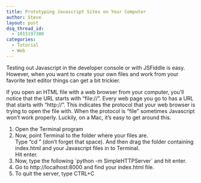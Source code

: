 ```yaml
---
title: Prototyping Javascript Sites on Your Computer
author: Steve
layout: post
dsq_thread_id:
  - 1015197300
categories:
  - Tutorial
  - Web
---
```

<p>Testing out Javascript in the developer console or with JSFiddle is easy. However, when you want to create your own files and work from your favorite text editor things can get a bit trickier.</p>
<p>If you open an HTML file with a web browser from your computer, you&#8217;ll notice that the URL starts with &#8220;file://&#8221;. Every web page you go to has a URL that starts with &#8220;http://&#8221;. This indicates the protocol that your web browser is trying to open the file with. When the protocol is &#8220;file&#8221; sometimes Javascript won&#8217;t work properly. Luckily, on a Mac, it&#8217;s easy to get around this.</p>
<ol>
<li>Open the Terminal program</li>
<li>Now, point Terminal to the folder where your files are.<br />
Type &#8220;cd &#8221; (don&#8217;t forget that space). And then drag the folder containing index.html and your Javascript files in to Terminal.<br />
Hit enter.</li>
<li>Now, type the following `python -m SimpleHTTPServer` and hit enter.</li>
<li>Go to http://localhost:8000 and find your index.html file.</li>
<li>To quit the server, type CTRL+C</li>
</ol>
